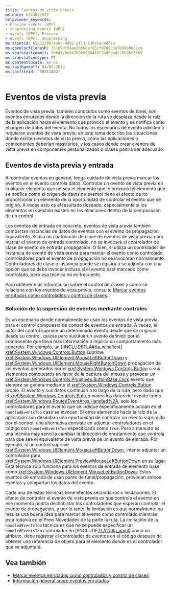```yaml
---
title: Eventos de vista previa
ms.date: 03/30/2017
helpviewer_keywords:
- Preview events [WPF]
- suppressing events [WPF]
- events [WPF], Preview
- events [WPF], suppressing
ms.assetid: b5032308-aa9c-4d02-af11-630ecec8df7e
ms.openlocfilehash: 75165df94aa8b508ef85cf970933efb98b9d62ca
ms.sourcegitcommit: 5b6d778ebb269ee6684fb57ad69a8c28b06235b9
ms.translationtype: MT
ms.contentlocale: es-ES
ms.lasthandoff: 04/08/2019
ms.locfileid: "59211404"
---
```

# <a name="preview-events"></a>Eventos de vista previa
Eventos de vista previa, también conocidos como eventos de túnel, son eventos enrutados donde la dirección de la ruta se desplaza desde la raíz de la aplicación hacia el elemento que provocó el evento y se notifica como el origen de datos del evento. No todos los escenarios de evento admiten o requieran eventos de vista previa; en este tema describe las situaciones donde existen eventos de vista previa, cómo las aplicaciones o componentes deberían mostrarlos, y los casos donde crear eventos de vista previa en componentes personalizados o clases podría ser adecuado.  
  
## <a name="preview-events-and-input"></a>Eventos de vista previa y entrada  
 Al controlar eventos en general, tenga cuidado de vista previa marcar los eventos en el evento controla datos. Controlar un evento de vista previa en cualquier elemento que no sea el elemento que lo provocó (el elemento que se notifica como el origen de datos de evento) tiene el efecto de no proporcionar un elemento de la oportunidad de controlar el evento que se originó. A veces esto es el resultado deseado, especialmente si los elementos en cuestión existen en las relaciones dentro de la composición de un control.  
  
 Los eventos de entrada en concreto, eventos de vista previa también compartan instancias de datos de eventos con el evento de propagación equivalente. Si usa un controlador de clase de eventos de vista previa para marcar el evento de entrada controlado, no se invocará el controlador de clase de evento de entrada propagación. O bien, si utiliza un controlador de instancia de evento de vista previa para marcar el evento como controlado, controladores para el evento de propagación no se invocarán normalmente. Controladores de clase o instancia puede se registra o se adjunta con una opción que se debe invocar incluso si el evento está marcado como controlado, pero esa técnica no es frecuente.  
  
 Para obtener más información sobre el control de clases y cómo se relaciona con los eventos de vista previa, consulte [Marcar eventos enrutados como controlados y control de clases](marking-routed-events-as-handled-and-class-handling.md).  
  
### <a name="working-around-event-suppression-by-controls"></a>Solución de la supresión de eventos mediante controles  
 Es un escenario donde normalmente se usan los eventos de vista previa para el control compuesto de control de eventos de entrada. A veces, el autor del control suprime un determinado evento desde que se originan desde su control, quizás para sustituir un evento definido por el componente que lleva más información o implica un comportamiento más concreto. Por ejemplo, un [!INCLUDE[TLA#tla_winclient](../../../../includes/tlasharptla-winclient-md.md)] <xref:System.Windows.Controls.Button> suprime <xref:System.Windows.UIElement.MouseLeftButtonDown> y <xref:System.Windows.UIElement.MouseRightButtonDown> propagación de los eventos generados por el <xref:System.Windows.Controls.Button> o sus elementos compuestos en favor de la captura del mouse y provocar un <xref:System.Windows.Controls.Primitives.ButtonBase.Click> evento que siempre se genera mediante el <xref:System.Windows.Controls.Button> propio. El evento y sus datos continúan a lo largo de la ruta, pero dado que el <xref:System.Windows.Controls.Button> marca los datos del evento como <xref:System.Windows.RoutedEventArgs.Handled%2A>, solo los controladores para el evento que se indique específicamente actúan en el `handledEventsToo` caso se invocan.  Si otros elementos hacia la raíz de la aplicación aún deseaban una oportunidad de controlar un evento suprimido por el control, una alternativa consiste en adjuntar controladores en el código con `handledEventsToo` especificado como `true`. Pero a menudo es una técnica más sencilla cambiar la dirección de enrutamiento que controla para que sea el equivalente de vista previa de un evento de entrada. Por ejemplo, si un control suprime <xref:System.Windows.UIElement.MouseLeftButtonDown>, intente adjuntar un controlador para <xref:System.Windows.UIElement.PreviewMouseLeftButtonDown> en su lugar. Esta técnica solo funciona para los eventos de entrada de elemento base como <xref:System.Windows.UIElement.MouseLeftButtonDown>. Estos eventos de entrada de usan pares de túnel/propagación, provocan ambos eventos y compartan los datos del evento.  
  
 Cada una de estas técnicas tiene efectos secundarios o limitaciones. El efecto de controlar el evento de vista previa es que controle el evento en ese momento podría deshabilitar los controladores que esperan controlar el evento de propagación, y por lo tanto, la limitación es que normalmente no resulta una buena idea para marcar el evento como controlado mientras está todavía en el Previ Novedades de la parte la ruta. La limitación de la `handledEventsToo` técnica es que no se puede especificar un `handledEventsToo` controlador en [!INCLUDE[TLA2#tla_xaml](../../../../includes/tla2sharptla-xaml-md.md)] como un atributo, debe registrar el controlador de eventos en el código después de obtener una referencia de objeto para el elemento donde es el controlador que se adjuntará.  
  
## <a name="see-also"></a>Vea también

- [Marcar eventos enrutados como controlados y control de clases](marking-routed-events-as-handled-and-class-handling.md)
- [Información general sobre eventos enrutados](routed-events-overview.md)
